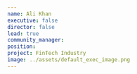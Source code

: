 ```yaml
---
name: Ali Khan
executive: false
director: false
lead: true
community_manager: 
position:  
project: FinTech Industry
image: ../assets/default_exec_image.png
---
```

